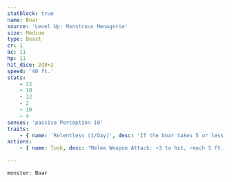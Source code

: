 ```yaml
---
statblock: true
name: Boar
source: 'Level Up: Monstrous Menagerie'
size: Medium
type: Beast
cr: 1
ac: 11
hp: 11
hit_dice: 2d8+2
speed: '40 ft.'
stats:
    - 12
    - 10
    - 12
    - 2
    - 10
    - 4
senses: 'passive Perception 10'
traits:
    - { name: 'Relentless (1/Day)', desc: 'If the boar takes 5 or less damage that would reduce it to 0 hit points, it is instead reduced to 1 hit point.' }
actions:
    - { name: Tusk, desc: 'Melee Weapon Attack: +3 to hit, reach 5 ft., one target. Hit: 4 (1d6+1) slashing damage. If the boar moves at least 20 feet straight towards the target before the attack, the attack deals an extra 3 (1d6) slashing damage and the target makes a DC 11 Strength saving throw, falling prone on a failure.' }

---
```

```statblock
monster: Boar
```
